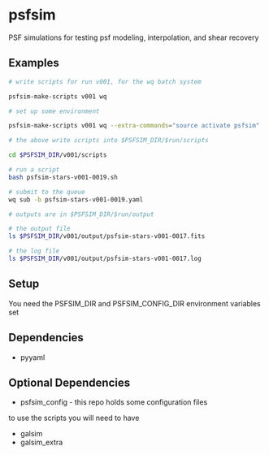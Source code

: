 # psfsim
PSF simulations for testing psf modeling, interpolation, and shear recovery

Examples
--------


```bash
# write scripts for run v001, for the wq batch system

psfsim-make-scripts v001 wq

# set up some environment

psfsim-make-scripts v001 wq --extra-commands="source activate psfsim"

# the above write scripts into $PSFSIM_DIR/$run/scripts

cd $PSFSIM_DIR/v001/scripts

# run a script
bash psfsim-stars-v001-0019.sh

# submit to the queue
wq sub -b psfsim-stars-v001-0019.yaml

# outputs are in $PSFSIM_DIR/$run/output

# the output file
ls $PSFSIM_DIR/v001/output/psfsim-stars-v001-0017.fits

# the log file
ls $PSFSIM_DIR/v001/output/psfsim-stars-v001-0017.log
```

Setup
-----

You need the PSFSIM_DIR and PSFSIM_CONFIG_DIR environment variables set

Dependencies
------------

- pyyaml

Optional Dependencies
---------------------

- psfsim_config - this repo holds some configuration files

to use the scripts you will need to have

- galsim
- galsim_extra
